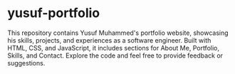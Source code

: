 # yusuf-portfolio
This repository contains Yusuf Muhammed's portfolio website, showcasing his skills, projects, and experiences as a software engineer. Built with HTML, CSS, and JavaScript, it includes sections for About Me, Portfolio, Skills, and Contact. Explore the code and feel free to provide feedback or suggestions.
